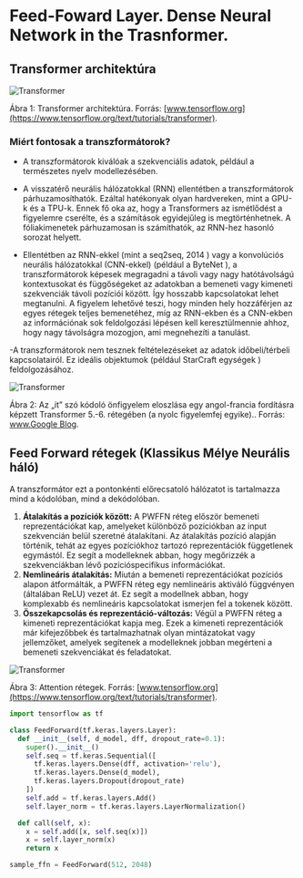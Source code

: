 # Feed-Foward Layer. Dense Neural Network in the Trasnformer.

## Transformer architektúra

<img src="https://www.tensorflow.org/images/tutorials/transformer/transformer.png" alt="Transformer">

Ábra 1: Transformer architektúra. Forrás: [www.tensorflow.org](https://www.tensorflow.org/text/tutorials/transformer).

### Miért fontosak a transzformátorok?

- A transzformátorok kiválóak a szekvenciális adatok, például a természetes nyelv modellezésében.

- A visszatérő neurális hálózatokkal (RNN) ellentétben a transzformátorok párhuzamosíthatók. Ezáltal hatékonyak olyan hardvereken, mint a GPU-k és a TPU-k. Ennek fő oka az, hogy a Transformers az ismétlődést a figyelemre cserélte, és a számítások egyidejűleg is megtörténhetnek. A fóliakimenetek párhuzamosan is számíthatók, az RNN-hez hasonló sorozat helyett.

- Ellentétben az RNN-ekkel (mint a seq2seq, 2014 ) vagy a konvolúciós neurális hálózatokkal (CNN-ekkel) (például a ByteNet ), a transzformátorok képesek megragadni a távoli vagy nagy hatótávolságú kontextusokat és függőségeket az adatokban a bemeneti vagy kimeneti szekvenciák távoli pozíciói között. Így hosszabb kapcsolatokat lehet megtanulni. A figyelem lehetővé teszi, hogy minden hely hozzáférjen az egyes rétegek teljes bemenetéhez, míg az RNN-ekben és a CNN-ekben az információnak sok feldolgozási lépésen kell keresztülmennie ahhoz, hogy nagy távolságra mozogjon, ami megnehezíti a tanulást.

-A transzformátorok nem tesznek feltételezéseket az adatok időbeli/térbeli kapcsolatairól. Ez ideális objektumok (például StarCraft egységek ) feldolgozásához.

<img src="https://www.tensorflow.org/images/tutorials/transformer/encoder_self_attention_distribution.png" alt="Transformer">

Ábra 2: Az „it” szó kódoló önfigyelem eloszlása ​​egy angol-francia fordításra képzett Transformer 5.-6. rétegében (a nyolc figyelemfej egyike).. Forrás: [www.Google Blog](https://blog-research-google.translate.goog/2017/08/transformer-novel-neural-network.html?_x_tr_sl=en&_x_tr_tl=hu&_x_tr_hl=hu&_x_tr_pto=wapp).

## Feed Forward rétegek (Klassikus Mélye Neurális háló)

A transzformátor ezt a pontonkénti előrecsatoló hálózatot is tartalmazza mind a kódolóban, mind a dekódolóban.

1. <b>Átalakítás a pozíciók között:</b> A PWFFN réteg először bemeneti reprezentációkat kap, amelyeket különböző pozíciókban az input szekvencián belül szeretné átalakítani. Az átalakítás pozíció alapján történik, tehát az egyes pozíciókhoz tartozó reprezentációk függetlenek egymástól. Ez segít a modelleknek abban, hogy megőrizzék a szekvenciákban lévő pozícióspecifikus információkat.
2. <b>Nemlineáris átalakítás:</b> Miután a bemeneti reprezentációkat pozíciós alapon átformálták, a PWFFN réteg egy nemlineáris aktiváló függvényen (általában ReLU) vezet át. Ez segít a modellnek abban, hogy komplexabb és nemlineáris kapcsolatokat ismerjen fel a tokenek között.
3. <b>Összekapcsolás és reprezentáció-változás:</b> Végül a PWFFN réteg a kimeneti reprezentációkat kapja meg. Ezek a kimeneti reprezentációk már kifejezőbbek és tartalmazhatnak olyan mintázatokat vagy jellemzőket, amelyek segítenek a modelleknek jobban megérteni a bemeneti szekvenciákat és feladatokat.

<img src="https://www.tensorflow.org/images/tutorials/transformer/FeedForward.png" alt="Transformer">

Ábra 3: Attention rétegek. Forrás: [www.tensorflow.org](https://www.tensorflow.org/text/tutorials/transformer).

```python
import tensorflow as tf

class FeedForward(tf.keras.layers.Layer):
  def __init__(self, d_model, dff, dropout_rate=0.1):
    super().__init__()
    self.seq = tf.keras.Sequential([
      tf.keras.layers.Dense(dff, activation='relu'),
      tf.keras.layers.Dense(d_model),
      tf.keras.layers.Dropout(dropout_rate)
    ])
    self.add = tf.keras.layers.Add()
    self.layer_norm = tf.keras.layers.LayerNormalization()

  def call(self, x):
    x = self.add([x, self.seq(x)])
    x = self.layer_norm(x) 
    return x
```

```python
sample_ffn = FeedForward(512, 2048)
```
